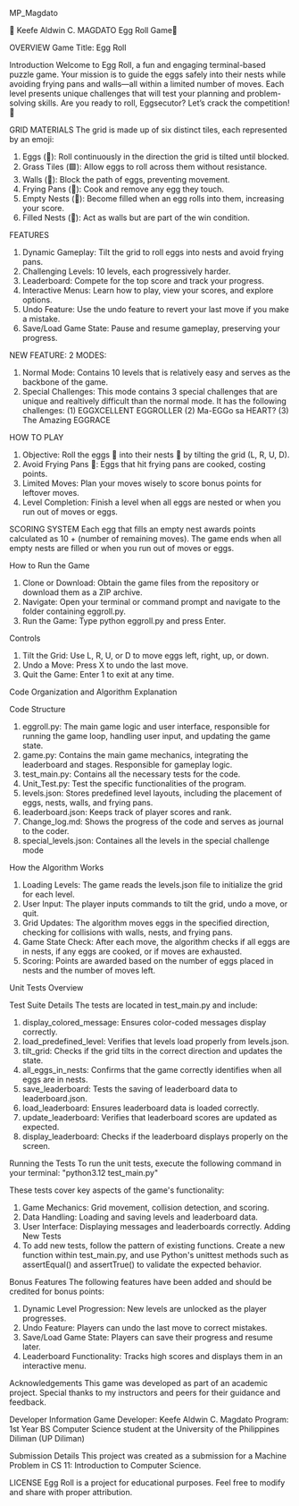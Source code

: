 MP_Magdato

🍳 Keefe Aldwin C. MAGDATO Egg Roll Game🍳

OVERVIEW
Game Title: Egg Roll

Introduction
Welcome to Egg Roll, a fun and engaging terminal-based puzzle game. Your mission is to guide the eggs safely into their nests while avoiding frying pans and walls—all within a limited number of moves. Each level presents unique challenges that will test your planning and problem-solving skills. Are you ready to roll, Eggsecutor? Let’s crack the competition! 🐣

GRID MATERIALS
The grid is made up of six distinct tiles, each represented by an emoji:

1. Eggs (🥚): Roll continuously in the direction the grid is tilted until blocked.
2. Grass Tiles (🟩): Allow eggs to roll across them without resistance.
3. Walls (🧱): Block the path of eggs, preventing movement.
4. Frying Pans (🍳): Cook and remove any egg they touch.
5. Empty Nests (🪹): Become filled when an egg rolls into them, increasing your score.
6. Filled Nests (🪺): Act as walls but are part of the win condition.

FEATURES
1. Dynamic Gameplay: Tilt the grid to roll eggs into nests and avoid frying pans.
2. Challenging Levels: 10 levels, each progressively harder.
3. Leaderboard: Compete for the top score and track your progress.
4. Interactive Menus: Learn how to play, view your scores, and explore options.
5. Undo Feature: Use the undo feature to revert your last move if you make a mistake.
6. Save/Load Game State: Pause and resume gameplay, preserving your progress.

NEW FEATURE:
2 MODES:
1. Normal Mode: Contains 10 levels that is relatively easy and serves as the backbone of the game.
2. Special Challenges: This mode contains 3 special challenges that are unique and realtively difficult than the normal mode. It has the following challenges:
    (1) EGGXCELLENT EGGROLLER
    (2) Ma-EGGo sa HEART? 
    (3) The Amazing EGGRACE

HOW TO PLAY
1. Objective: Roll the eggs 🥚 into their nests 🪹 by tilting the grid (L, R, U, D).
2. Avoid Frying Pans 🍳: Eggs that hit frying pans are cooked, costing points.
3. Limited Moves: Plan your moves wisely to score bonus points for leftover moves.
4. Level Completion: Finish a level when all eggs are nested or when you run out of moves or eggs.

SCORING SYSTEM
Each egg that fills an empty nest awards points calculated as 10 + (number of remaining moves). The game ends when all empty nests are filled or when you run out of moves or eggs.

How to Run the Game
1. Clone or Download: Obtain the game files from the repository or download them as a ZIP archive.
2. Navigate: Open your terminal or command prompt and navigate to the folder containing eggroll.py.
3. Run the Game: Type python eggroll.py and press Enter.

Controls
1. Tilt the Grid: Use L, R, U, or D to move eggs left, right, up, or down.
2. Undo a Move: Press X to undo the last move.
3. Quit the Game: Enter 1 to exit at any time.

Code Organization and Algorithm Explanation

Code Structure
1. eggroll.py: The main game logic and user interface, responsible for running the game loop, handling user input, and updating the game state.
2. game.py: Contains the main game mechanics, integrating the leaderboard and stages. Responsible for gameplay logic.
3. test_main.py: Contains all the necessary tests for the code.
4. Unit_Test.py: Test the specific functionalities of the program.
5. levels.json: Stores predefined level layouts, including the placement of eggs, nests, walls, and frying pans.
6. leaderboard.json: Keeps track of player scores and rank.
7. Change_log.md: Shows the progress of the code and serves as journal to the coder.
8. special_levels.json: Containes all the levels in the special challenge mode


How the Algorithm Works
1. Loading Levels: The game reads the levels.json file to initialize the grid for each level.
2. User Input: The player inputs commands to tilt the grid, undo a move, or quit.
3. Grid Updates: The algorithm moves eggs in the specified direction, checking for collisions with walls, nests, and frying pans.
4. Game State Check: After each move, the algorithm checks if all eggs are in nests, if any eggs are cooked, or if moves are exhausted.
5. Scoring: Points are awarded based on the number of eggs placed in nests and the number of moves left.

Unit Tests Overview

Test Suite Details
The tests are located in test_main.py and include:

1. display_colored_message: Ensures color-coded messages display correctly.
2. load_predefined_level: Verifies that levels load properly from levels.json.
3. tilt_grid: Checks if the grid tilts in the correct direction and updates the state.
4. all_eggs_in_nests: Confirms that the game correctly identifies when all eggs are in nests.
5. save_leaderboard: Tests the saving of leaderboard data to leaderboard.json.
6. load_leaderboard: Ensures leaderboard data is loaded correctly.
7. update_leaderboard: Verifies that leaderboard scores are updated as expected.
8. display_leaderboard: Checks if the leaderboard displays properly on the screen.

Running the Tests
To run the unit tests, execute the following command in your terminal:
"python3.12 test_main.py"

These tests cover key aspects of the game's functionality:
1. Game Mechanics: Grid movement, collision detection, and scoring.
2. Data Handling: Loading and saving levels and leaderboard data.
3. User Interface: Displaying messages and leaderboards correctly.
Adding New Tests
4. To add new tests, follow the pattern of existing functions. Create a new function within test_main.py, and use Python's unittest methods such as assertEqual() and assertTrue() to validate the expected behavior.

Bonus Features
The following features have been added and should be credited for bonus points:

1. Dynamic Level Progression: New levels are unlocked as the player progresses.
2. Undo Feature: Players can undo the last move to correct mistakes.
3. Save/Load Game State: Players can save their progress and resume later.
4. Leaderboard Functionality: Tracks high scores and displays them in an interactive menu.

Acknowledgements
This game was developed as part of an academic project. Special thanks to my instructors and peers for their guidance and feedback.

Developer Information
Game Developer: Keefe Aldwin C. Magdato
Program: 1st Year BS Computer Science student at the University of the Philippines Diliman (UP Diliman)

Submission Details
This project was created as a submission for a Machine Problem in CS 11: Introduction to Computer Science.

LICENSE
Egg Roll is a project for educational purposes. Feel free to modify and share with proper attribution.